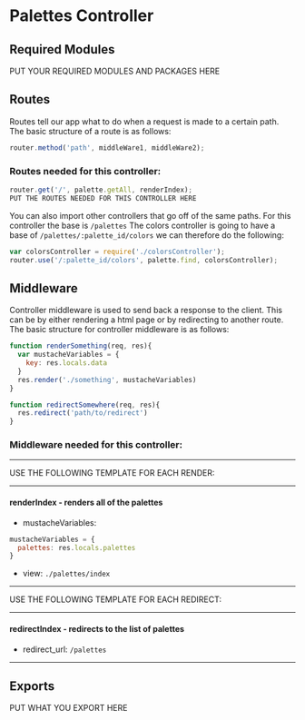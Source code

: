 # Palettes Controller

## Required Modules
PUT YOUR REQUIRED MODULES AND PACKAGES HERE

## Routes 
Routes tell our app what to do when a request is made to a certain path. The basic structure of a route is as follows:
```js 
router.method('path', middleWare1, middleWare2);
```
### Routes needed for this controller:
```js 
router.get('/', palette.getAll, renderIndex);
PUT THE ROUTES NEEDED FOR THIS CONTROLLER HERE
```
You can also import other controllers that go off of the same paths. For this controller the base is `/palettes` The colors controller is going to have a base of `/palettes/:palette_id/colors` we can therefore do the following:
```js
var colorsController = require('./colorsController');
router.use('/:palette_id/colors', palette.find, colorsController);
```

## Middleware
Controller middleware is used to send back a response to the client. This can be by either rendering a html page or by redirecting to another route. The basic structure for controller middleware is as follows:
```js
function renderSomething(req, res){
  var mustacheVariables = {
    key: res.locals.data
  }
  res.render('./something', mustacheVariables)
}

function redirectSomewhere(req, res){
  res.redirect('path/to/redirect')
}
```

### Middleware needed for this controller:

---

USE THE FOLLOWING TEMPLATE FOR EACH RENDER:

---
#### renderIndex - renders all of the palettes
- mustacheVariables: 
```js
mustacheVariables = {
  palettes: res.locals.palettes
}
```
- view: `./palettes/index`

---


USE THE FOLLOWING TEMPLATE FOR EACH REDIRECT:

---
#### redirectIndex - redirects to the list of palettes 
- redirect_url: `/palettes`
---


## Exports
PUT WHAT YOU EXPORT HERE